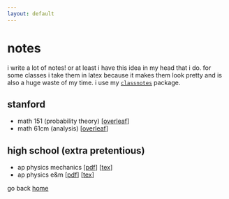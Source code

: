 ```yaml
---
layout: default
---
```


# notes
i write a lot of notes! or at least i have this idea in my head that i do. for some classes i take them in latex because it makes them look pretty and is also a huge waste of my time. i use my [`classnotes`](https://github.com/neilrathi/classnotes) package.

## stanford
* math 151 (probability theory) \[[overleaf](https://www.overleaf.com/read/ffdxprgfgqpc)\]
* math 61cm (analysis) \[[overleaf](https://www.overleaf.com/read/whbrrywhvzxz)\]

## high school (extra pretentious)
* ap physics mechanics \[[pdf](./assets/notes/APPhysicsMech.pdf)\] \[[tex](./assets/notes/APPhysicsMech.tex)\]
* ap physics e&m \[[pdf](./assets/notes/APPhysicsEM.pdf)\] \[[tex](./assets/notes/APPhysicsEM.tex)\]

go back [home](https://neilrathi.github.io/)